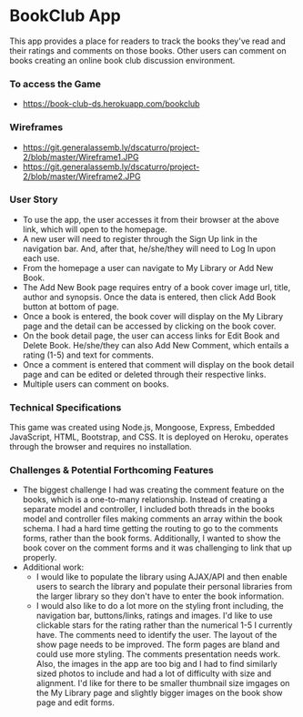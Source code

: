 # BookClub App
This app provides a place for readers to track the books they've read and their ratings and comments on those books. Other users can comment on books creating an online book club discussion environment.

### To access the Game
  * https://book-club-ds.herokuapp.com/bookclub

### Wireframes
  * https://git.generalassemb.ly/dscaturro/project-2/blob/master/Wireframe1.JPG
  * https://git.generalassemb.ly/dscaturro/project-2/blob/master/Wireframe2.JPG

### User Story
 * To use the app, the user accesses it from their browser at the above link, which will open to the homepage.
 * A new user will need to register through the Sign Up link in the navigation bar. And, after that, he/she/they will need to Log In upon each use. 
 * From the homepage a user can navigate to My Library or Add New Book.
 * The Add New Book page requires entry of a book cover image url, title, author and synopsis. Once the data is entered, then click Add Book button at bottom of page. 
 * Once a book is entered, the book cover will display on the My Library page and the detail can be accessed by clicking on the book cover. 
 * On the book detail page, the user can access links for Edit Book and Delete Book. He/she/they can also Add New Comment, which entails a rating (1-5) and text for comments.
 * Once a comment is entered that comment will display on the book detail page and can be edited or deleted through their respective links.
 * Multiple users can comment on books.

### Technical Specifications
This game was created using Node.js, Mongoose, Express, Embedded JavaScript, HTML, Bootstrap, and CSS. It is deployed on Heroku, operates through the browser and requires no installation. 

### Challenges & Potential Forthcoming Features
 * The biggest challenge I had was creating the comment feature on the books, which is a one-to-many relationship. Instead of creating a separate model and controller, I included both threads in the books model and controller files making comments an array within the book schema. I had a hard time getting the routing to go to the comments forms, rather than the book forms. Additionally, I wanted to show the book cover on the comment forms and it was challenging to link that up properly. 
 * Additional work:
   * I would like to populate the library using AJAX/API and then enable users to search the library and populate their personal libraries from the larger library so they don't have to enter the book information.
   * I would also like to do a lot more on the styling front including, the navigation bar, buttons/links, ratings and images. I'd like to use clickable stars for the rating rather than the numerical 1-5 I currently have. The comments need to identify the user. The layout of the show page needs to be improved.  The form pages are bland and could use more styling. The comments presentation needs work. Also, the images in the app are too big and I had to find similarly sized photos to include and had a lot of difficulty with size and alignment. I'd like for there to be smaller thumbnail size imgages on the My Library page and slightly bigger images on the book show page and edit forms.  
